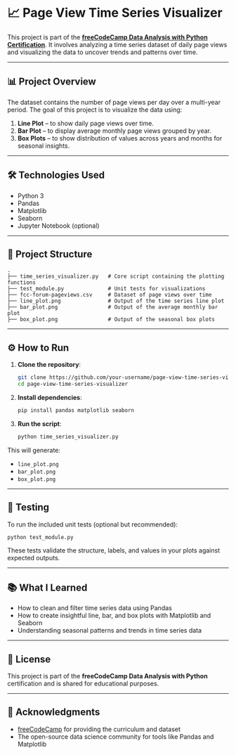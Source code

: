 # 📈 Page View Time Series Visualizer

This project is part of the **[freeCodeCamp Data Analysis with Python Certification](https://www.freecodecamp.org/learn/data-analysis-with-python/)**. It involves analyzing a time series dataset of daily page views and visualizing the data to uncover trends and patterns over time.

---

## 📊 Project Overview

The dataset contains the number of page views per day over a multi-year period. The goal of this project is to visualize the data using:

1. **Line Plot** – to show daily page views over time.
2. **Bar Plot** – to display average monthly page views grouped by year.
3. **Box Plots** – to show distribution of values across years and months for seasonal insights.

---

## 🛠️ Technologies Used

- Python 3
- Pandas
- Matplotlib
- Seaborn
- Jupyter Notebook (optional)

---

## 📁 Project Structure

```
.
├── time_series_visualizer.py   # Core script containing the plotting functions
├── test_module.py              # Unit tests for visualizations
├── fcc-forum-pageviews.csv     # Dataset of page views over time
├── line_plot.png               # Output of the time series line plot
├── bar_plot.png                # Output of the average monthly bar plot
├── box_plot.png                # Output of the seasonal box plots
```

---

## ⚙️ How to Run

1. **Clone the repository**:
   ```bash
   git clone https://github.com/your-username/page-view-time-series-visualizer.git
   cd page-view-time-series-visualizer
   ```

2. **Install dependencies**:
   ```bash
   pip install pandas matplotlib seaborn
   ```

3. **Run the script**:
   ```bash
   python time_series_visualizer.py
   ```

This will generate:
- `line_plot.png`
- `bar_plot.png`
- `box_plot.png`

---

## 🧪 Testing

To run the included unit tests (optional but recommended):

```bash
python test_module.py
```

These tests validate the structure, labels, and values in your plots against expected outputs.

---

## 📚 What I Learned

- How to clean and filter time series data using Pandas
- How to create insightful line, bar, and box plots with Matplotlib and Seaborn
- Understanding seasonal patterns and trends in time series data


---

## 📜 License

This project is part of the **freeCodeCamp Data Analysis with Python** certification and is shared for educational purposes.

---

## 🙌 Acknowledgments

- [freeCodeCamp](https://www.freecodecamp.org/) for providing the curriculum and dataset
- The open-source data science community for tools like Pandas and Matplotlib
